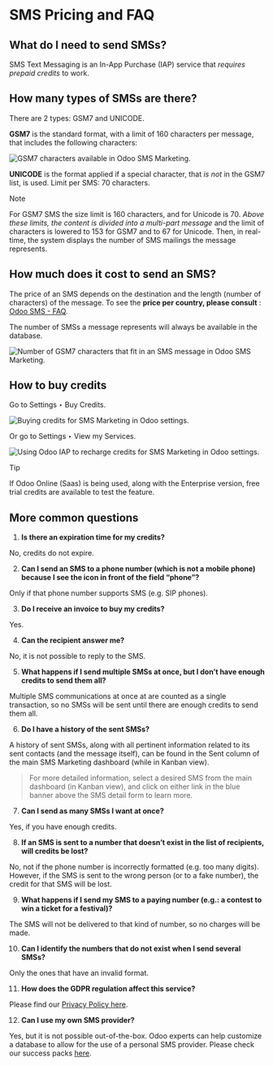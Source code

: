 # SMS Pricing and FAQ

## What do I need to send SMSs?

SMS Text Messaging is an In-App Purchase (IAP) service that _requires prepaid
credits_ to work.

## How many types of SMSs are there?

There are 2 types: GSM7 and UNICODE.

**GSM7** is the standard format, with a limit of 160 characters per message,
that includes the following characters:

![GSM7 characters available in Odoo SMS
Marketing.](../../../../_images/faq1.png)

**UNICODE** is the format applied if a special character, that _is not_ in the
GSM7 list, is used. Limit per SMS: 70 characters.

Note

For GSM7 SMS the size limit is 160 characters, and for Unicode is 70. _Above
these limits, the content is divided into a multi-part message_ and the limit
of characters is lowered to 153 for GSM7 and to 67 for Unicode. Then, in real-
time, the system displays the number of SMS mailings the message represents.

## How much does it cost to send an SMS?

The price of an SMS depends on the destination and the length (number of
characters) of the message. To see the **price per country, please consult** :
[Odoo SMS - FAQ](https://iap-services.odoo.com/iap/sms/pricing#sms_faq_01).

The number of SMSs a message represents will always be available in the
database.

![Number of GSM7 characters that fit in an SMS message in Odoo SMS
Marketing.](../../../../_images/faq2.png)

## How to buy credits

Go to Settings ‣ Buy Credits.

![Buying credits for SMS Marketing in Odoo
settings.](../../../../_images/faq3.png)

Or go to Settings ‣ View my Services.

![Using Odoo IAP to recharge credits for SMS Marketing in Odoo
settings.](../../../../_images/faq4.png)

Tip

If Odoo Online (Saas) is being used, along with the Enterprise version, free
trial credits are available to test the feature.

## More common questions

  1. **Is there an expiration time for my credits?**

No, credits do not expire.

  2. **Can I send an SMS to a phone number (which is not a mobile phone) because I see the icon in front of the field “phone”?**

Only if that phone number supports SMS (e.g. SIP phones).

  3. **Do I receive an invoice to buy my credits?**

Yes.

  4. **Can the recipient answer me?**

No, it is not possible to reply to the SMS.

  5. **What happens if I send multiple SMSs at once, but I don’t have enough credits to send them all?**

Multiple SMS communications at once at are counted as a single transaction, so
no SMSs will be sent until there are enough credits to send them all.

  6. **Do I have a history of the sent SMSs?**

A history of sent SMSs, along with all pertinent information related to its
sent contacts (and the message itself), can be found in the Sent column of the
main SMS Marketing dashboard (while in Kanban view).

> For more detailed information, select a desired SMS from the main dashboard
> (in Kanban view), and click on either link in the blue banner above the SMS
> detail form to learn more.

  7. **Can I send as many SMSs I want at once?**

Yes, if you have enough credits.

  8. **If an SMS is sent to a number that doesn’t exist in the list of recipients, will credits be lost?**

No, not if the phone number is incorrectly formatted (e.g. too many digits).
However, if the SMS is sent to the wrong person (or to a fake number), the
credit for that SMS will be lost.

  9. **What happens if I send my SMS to a paying number (e.g.: a contest to win a ticket for a festival)?**

The SMS will not be delivered to that kind of number, so no charges will be
made.

  10. **Can I identify the numbers that do not exist when I send several SMSs?**

Only the ones that have an invalid format.

  11. **How does the GDPR regulation affect this service?**

Please find our [Privacy Policy here](https://iap.odoo.com/privacy#sms).

  12. **Can I use my own SMS provider?**

Yes, but it is not possible out-of-the-box. Odoo experts can help customize a
database to allow for the use of a personal SMS provider. Please check our
success packs [here](https://www.odoo.com/pricing-packs).

